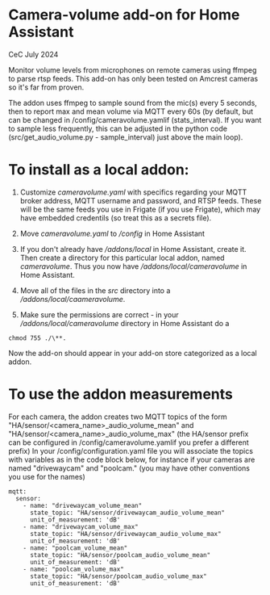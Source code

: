 # Camera-volume add-on for Home Assistant
CeC
July 2024

Monitor volume levels from microphones on remote cameras using ffmpeg
to parse rtsp feeds.  This add-on has only been tested on Amcrest
cameras so it's far from proven.

The addon uses ffmpeg to sample sound from the mic(s) every 5 seconds,
then to report max and mean volume via MQTT every 60s (by default,
but can be changed in /config/cameravolume.yamlif (stats_interval). 
If you want to sample less frequently, this can be adjusted in the
python code (src/get_audio_volume.py  - sample_interval) just
above the main loop).

# To install as a local addon:

1. Customize *cameravolume.yaml* with specifics regarding your MQTT broker address,
MQTT username and password, and RTSP feeds. These will be the same feeds you use
in Frigate (if you use Frigate), which may have embedded credentils
(so treat this as a secrets file).

2. Move *cameravolume.yaml* to */config* in Home Assistant

3. If you don't already have */addons/local* in Home Assistant, create it. Then
create a directory for this particular local addon, named *cameravolume*.
Thus you now have */addons/local/cameravolume* in Home Assistant.

4. Move all of the files in the *src* directory into a */addons/local/caameravolume*.

5. Make sure the permissions are correct - in your */addons/local/cameravolume*
directory in Home Assistant do a 
```
chmod 755 ./\**.
```

Now the add-on should appear in your add-on store categorized as a local addon.

# To use the addon measurements

For each camera, the addon creates two MQTT topics of the form
"HA/sensor/<camera_name>_audio_volume_mean" and "HA/sensor/<camera_name>_audio_volume_max"
(the HA/sensor prefix can be configured in /config/cameravolume.yamlif you prefer a different prefix)
In your /config/configuration.yaml file you will associate the topics with variables as in the
code block below, for instance if your cameras are named "drivewaycam" and "poolcam." (you may
have other conventions you use for the names)

```
mqtt:
  sensor:
    - name: "drivewaycam_volume_mean"
      state_topic: "HA/sensor/drivewaycam_audio_volume_mean"
      unit_of_measurement: 'dB'
    - name: "drivewaycam_volume_max"
      state_topic: "HA/sensor/drivewaycam_audio_volume_max"
      unit_of_measurement: 'dB'
    - name: "poolcam_volume_mean"
      state_topic: "HA/sensor/poolcam_audio_volume_mean"
      unit_of_measurement: 'dB'
    - name: "poolcam_volume_max"
      state_topic: "HA/sensor/poolcam_audio_volume_max"
      unit_of_measurement: 'dB'
```

